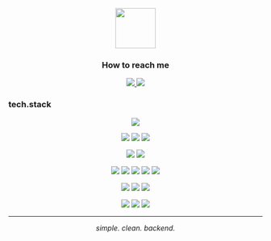 <p align="center">
  <img src="https://em-content.zobj.net/source/microsoft-teams/363/smiling-face-with-sunglasses_1f60e.png" width="80" />
</p>

<h3 align="center">How to reach me</h3>

<p align="center">
  <a href="https://t.me/dokhoyan05">
    <img src="https://img.shields.io/badge/Telegram-@dokhoyan05-blue?style=for-the-badge&logo=telegram" />
  </a>
  <a href="mailto:22misha2005@gmail.com">
    <img src="https://img.shields.io/badge/Gmail-22misha2005%40gmail.com-red?style=for-the-badge&logo=gmail" />
  </a>
</p>

###  tech.stack

<p align="center">
  <img src="https://img.shields.io/badge/Go-00ADD8?style=for-the-badge&logo=go&logoColor=white" />
</p>

<p align="center">
  <img src="https://img.shields.io/badge/PostgreSQL-4169E1?style=for-the-badge&logo=postgresql&logoColor=white" />
  <img src="https://img.shields.io/badge/MySQL-005E87?style=for-the-badge&logo=mysql&logoColor=white" />
  <img src="https://img.shields.io/badge/MongoDB-4ea94b?style=for-the-badge&logo=mongodb&logoColor=white" />
</p>

<p align="center">
  <img src="https://img.shields.io/badge/Redis-DC382D?style=for-the-badge&logo=redis&logoColor=white" />
  <img src="https://img.shields.io/badge/Kafka-000000?style=for-the-badge&logo=apachekafka&logoColor=white" />
</p>

<p align="center">
  <img src="https://img.shields.io/badge/Docker-2496ED?style=for-the-badge&logo=docker&logoColor=white" />
  <img src="https://img.shields.io/badge/Kubernetes-326CE5?style=for-the-badge&logo=kubernetes&logoColor=white" />
  <img src="https://img.shields.io/badge/GitHub%20Actions-2088FF?style=for-the-badge&logo=githubactions&logoColor=white" />
  <img src="https://img.shields.io/badge/Linux-FCC624?style=for-the-badge&logo=linux&logoColor=black" />
  <img src="https://img.shields.io/badge/Nginx-009639?style=for-the-badge&logo=nginx&logoColor=white" />
</p>

<p align="center">
  <img src="https://img.shields.io/badge/Prometheus-E6522C?style=for-the-badge&logo=prometheus&logoColor=white" />
  <img src="https://img.shields.io/badge/Grafana-F46800?style=for-the-badge&logo=grafana&logoColor=white" />
  <img src="https://img.shields.io/badge/Jaeger-FFBF00?style=for-the-badge&logo=jaeger&logoColor=black" />
</p>

<p align="center">
  <img src="https://img.shields.io/badge/Git-F05032?style=for-the-badge&logo=git&logoColor=white" />
  <img src="https://img.shields.io/badge/Swagger-85EA2D?style=for-the-badge&logo=swagger&logoColor=black" />
  <img src="https://img.shields.io/badge/gRPC-000000?style=for-the-badge&logo=grpc&logoColor=white" />
</p>

---

<p align="center">
  <i>simple. clean. backend.</i>
</p>
